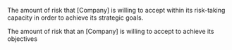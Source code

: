 The amount of risk that [Company] is willing to accept within its risk-taking capacity in order to achieve its strategic goals.

The amount of risk that an [Company] is willing to accept to achieve its objectives